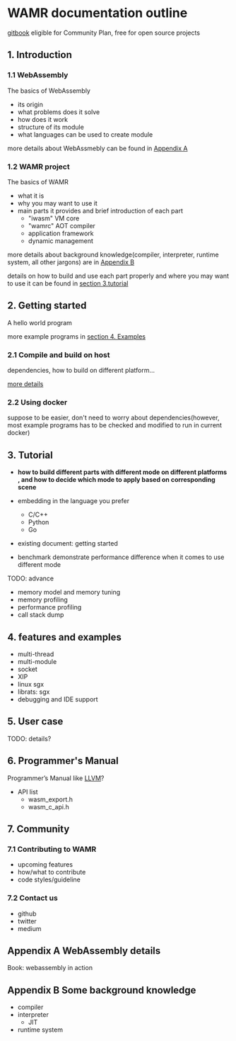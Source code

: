 # WAMR documentation outline

[gitbook](https://gitbook.com) eligible for Community Plan, free for open source projects

## 1. Introduction

### 1.1 WebAssembly

The basics of WebAssembly

- its origin  
- what problems does it solve  
- how does it work
- structure of its module
- what languages can be used to create module

more details about WebAssmebly can be found in [Appendix A](#appendix-a-webassembly-details)

### 1.2 WAMR project

The basics of WAMR

- what it is
- why you may want to use it
- main parts it provides and brief introduction of each part
  - "iwasm" VM core
  - "wamrc" AOT compiler
  - application framework
  - dynamic management

more details about background knowledge(compiler, interpreter, runtime system, all other jargons) are in [Appendix B](#appendix-b-some-background-knowledge)

details on how to build and use each part properly and where you may want to use it can be found in [section 3.tutorial](#3-tutorial)

## 2. Getting started

A hello world program

more example programs in [section 4. Examples](#4-unique-features-and-examples)

### 2.1 Compile and build on host

dependencies, how to build on different platform...

[more details](#3-tutorial)

### 2.2 Using docker

suppose to be easier, don't need to worry about dependencies(however, most example programs has to be checked and modified to run in current docker)

## 3. Tutorial

- **how to build different parts with different mode on different platforms , and how to decide which mode to apply based on corresponding scene**
- embedding in the language you prefer
  - C/C++
  - Python
  - Go
- existing document: getting started

- benchmark demonstrate performance difference when it comes to use different mode

TODO: advance
- memory model and memory tuning 
- memory profiling 
- performance profiling
- call stack dump

## 4. features and examples

- multi-thread
- multi-module
- socket
- XIP
- linux sgx
- librats: sgx 
- debugging and IDE support

## 5. User case

TODO: details?

## 6. Programmer's Manual

Programmer’s Manual like [LLVM](https://llvm.org/docs/ProgrammersManual.html#introduction)?

- API list
  - wasm_export.h
  - wasm_c_api.h

## 7. Community

### 7.1 Contributing to WAMR

- upcoming features
- how/what to contribute
- code styles/guideline

### 7.2 Contact us

- github
- twitter
- medium

## Appendix A WebAssembly details

Book: webassembly in action

## Appendix B Some background knowledge

- compiler
- interpreter
  - JIT
- runtime system
